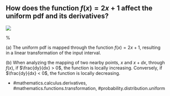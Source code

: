 ## How does the function $f(x) = 2x + 1$ affect the uniform pdf and its derivatives?

![](https://cdn.mathpix.com/cropped/2024_06_13_9144c552ba5b89e1e6c1g-1.jpg?height=431&width=1157&top_left_y=321&top_left_x=1157)

%

(a) The uniform pdf is mapped through the function $f(x) = 2x + 1$, resulting in a linear transformation of the input interval.

(b) When analyzing the mapping of two nearby points, $x$ and $x + dx$, through $f(x)$, if $\frac{dy}{dx} > 0$, the function is locally increasing. Conversely, if $\frac{dy}{dx} < 0$, the function is locally decreasing.

- #mathematics.calculus.derivatives, #mathematics.functions.transformation, #probability.distribution.uniform